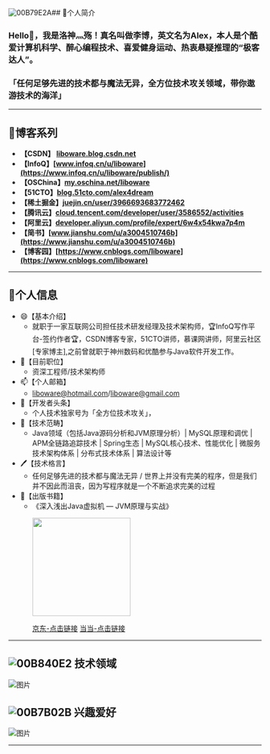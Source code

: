 ![00B79E2A](https://github.com/Liboware/liboware/assets/18031935/3aa3d904-45f7-4dab-8de0-0a8c484850c9)## 🤔个人简介

### Hello👋，我是洛神灬殇！真名叫做李博，英文名为Alex，本人是个酷爱计算机科学、醉心编程技术、喜爱健身运动、热衷悬疑推理的“极客达人”。

### 「**任何足够先进的技术都与魔法无异，全方位技术攻关领域，带你遨游技术的海洋**」

---

## 🌱博客系列

+ **【CSDN】 [liboware.blog.csdn.net](https://liboware.blog.csdn.net)**
+ **【InfoQ】[www.infoq.cn/u/liboware](https://www.infoq.cn/u/liboware/publish/)**
+ **【OSChina】[my.oschina.net/liboware](https://my.oschina.net/liboware/)**
+ **【51CTO】[blog.51cto.com/alex4dream](https://blog.51cto.com/alex4dream)**
+ **【稀土掘金】[juejin.cn/user/3966693683772462](https://juejin.cn/user/3966693683772462)**
+ **【腾讯云】[cloud.tencent.com/developer/user/3586552/activities](https://cloud.tencent.com/developer/user/3586552/activities)**
+ **【阿里云】[developer.aliyun.com/profile/expert/6w4x54kwa7p4m](https://developer.aliyun.com/profile/expert/6w4x54kwa7p4m)**
+ **【简书】[www.jianshu.com/u/a3004510746b](https://www.jianshu.com/u/a3004510746b)**
+ **【博客园】[https://www.cnblogs.com/liboware](https://www.cnblogs.com/liboware)**

---

## 🔭个人信息

- 😄【基本介绍】 
  - 就职于一家互联网公司担任技术研发经理及技术架构师，🏆InfoQ写作平台-签约作者🏆，CSDN博客专家，51CTO讲师，慕课网讲师，阿里云社区[专家博主],之前曾就职于神州数码和优酷参与Java软件开发工作。
- 👯【目前职位】
  - 资深工程师/技术架构师
- 📫【个人邮箱】
  - liboware@hotmail.com/liboware@gmail.com 
- 💬【开发者头条】
  - 个人技术独家号为「全方位技术攻关」， 
- 🌱【技术范畴】
  - Java领域（包括Java源码分析和JVM原理分析）| MySQL原理和调优 | APM全链路追踪技术 | Spring生态 | MySQL核心技术、性能优化 | 微服务技术架构体系 | 分布式技术体系 | 算法设计等
- 🖊【技术格言】
  - 任何足够先进的技术都与魔法无异 / 世界上并没有完美的程序，但是我们并不因此而沮丧，因为写程序就是一个不断追求完美的过程
- 📕【出版书籍】
  - 《深入浅出Java虚拟机 — JVM原理与实战》
      <p class="text-left">
			  <a href="https://item.jd.com/13762401.html" target="_blank"><img src="https://liboware.github.io/images/book2.jpg" width="195" height="195" alt=""></a>
      </p>
		  <p class="text-left">
			  <a href="https://item.jd.com/13762401.html" target="_blank">京东-点击链接</a>
			  <a href="http://product.dangdang.com/29583403.html" target="_blank">当当-点击链接</a>			
     </p>

---

## ![00B840E2](https://github.com/Liboware/liboware/assets/18031935/864f846f-6e8f-40f2-9195-792ac24d9da1) 技术领域

![图片](https://user-images.githubusercontent.com/18031935/231723783-154bf275-e3af-452f-bf8b-e2efd32373e1.png)

## ![00B7B02B](https://github.com/Liboware/liboware/assets/18031935/c8d5f113-cb21-4cab-a47e-1c0c01ceb776) 兴趣爱好

![图片](https://user-images.githubusercontent.com/18031935/232239272-e6d12ae6-66f5-4ef6-96e4-21001dc721cc.png)

---





